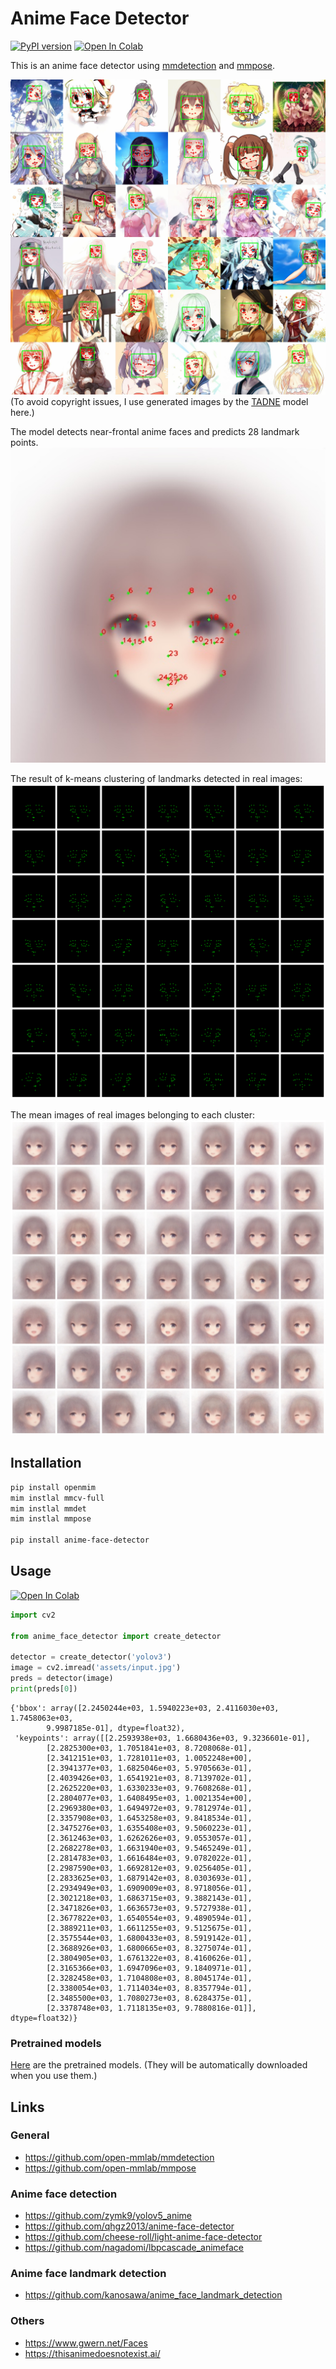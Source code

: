 # Anime Face Detector
[![PyPI version](https://badge.fury.io/py/anime-face-detector.svg)](https://pypi.org/project/anime-face-detector/)
[![Open In Colab](https://colab.research.google.com/assets/colab-badge.svg)](https://colab.research.google.com/github/hysts/anime-face-detector/blob/main/demo.ipynb)

This is an anime face detector using
[mmdetection](https://github.com/open-mmlab/mmdetection)
and [mmpose](https://github.com/open-mmlab/mmpose).

![](assets/output.jpg)
(To avoid copyright issues, I use generated images by the
[TADNE](https://thisanimedoesnotexist.ai/) model here.)

The model detects near-frontal anime faces and predicts 28 landmark points.
![](assets/landmarks.jpg)

The result of k-means clustering of landmarks detected in real images:
![](assets/cluster_pts.png)

The mean images of real images belonging to each cluster:
![](assets/cluster_mean.jpg)

## Installation

```bash
pip install openmim
mim instlal mmcv-full
mim instlal mmdet
mim instlal mmpose

pip install anime-face-detector
```

## Usage
[![Open In Colab](https://colab.research.google.com/assets/colab-badge.svg)](https://colab.research.google.com/github/hysts/anime-face-detector/blob/main/demo.ipynb)

```python
import cv2

from anime_face_detector import create_detector

detector = create_detector('yolov3')
image = cv2.imread('assets/input.jpg')
preds = detector(image)
print(preds[0])
```

```
{'bbox': array([2.2450244e+03, 1.5940223e+03, 2.4116030e+03, 1.7458063e+03,
        9.9987185e-01], dtype=float32),
 'keypoints': array([[2.2593938e+03, 1.6680436e+03, 9.3236601e-01],
        [2.2825300e+03, 1.7051841e+03, 8.7208068e-01],
        [2.3412151e+03, 1.7281011e+03, 1.0052248e+00],
        [2.3941377e+03, 1.6825046e+03, 5.9705663e-01],
        [2.4039426e+03, 1.6541921e+03, 8.7139702e-01],
        [2.2625220e+03, 1.6330233e+03, 9.7608268e-01],
        [2.2804077e+03, 1.6408495e+03, 1.0021354e+00],
        [2.2969380e+03, 1.6494972e+03, 9.7812974e-01],
        [2.3357908e+03, 1.6453258e+03, 9.8418534e-01],
        [2.3475276e+03, 1.6355408e+03, 9.5060223e-01],
        [2.3612463e+03, 1.6262626e+03, 9.0553057e-01],
        [2.2682278e+03, 1.6631940e+03, 9.5465249e-01],
        [2.2814783e+03, 1.6616484e+03, 9.0782022e-01],
        [2.2987590e+03, 1.6692812e+03, 9.0256405e-01],
        [2.2833625e+03, 1.6879142e+03, 8.0303693e-01],
        [2.2934949e+03, 1.6909009e+03, 8.9718056e-01],
        [2.3021218e+03, 1.6863715e+03, 9.3882143e-01],
        [2.3471826e+03, 1.6636573e+03, 9.5727938e-01],
        [2.3677822e+03, 1.6540554e+03, 9.4890594e-01],
        [2.3889211e+03, 1.6611255e+03, 9.5125675e-01],
        [2.3575544e+03, 1.6800433e+03, 8.5919142e-01],
        [2.3688926e+03, 1.6800665e+03, 8.3275074e-01],
        [2.3804905e+03, 1.6761322e+03, 8.4160626e-01],
        [2.3165366e+03, 1.6947096e+03, 9.1840971e-01],
        [2.3282458e+03, 1.7104808e+03, 8.8045174e-01],
        [2.3380054e+03, 1.7114034e+03, 8.8357794e-01],
        [2.3485500e+03, 1.7080273e+03, 8.6284375e-01],
        [2.3378748e+03, 1.7118135e+03, 9.7880816e-01]], dtype=float32)}
```

### Pretrained models

[Here](https://github.com/hysts/anime-face-detector/releases/tag/v0.0.1) are the pretrained models.
(They will be automatically downloaded when you use them.)

## Links
### General
- https://github.com/open-mmlab/mmdetection
- https://github.com/open-mmlab/mmpose

### Anime face detection
- https://github.com/zymk9/yolov5_anime
- https://github.com/qhgz2013/anime-face-detector
- https://github.com/cheese-roll/light-anime-face-detector
- https://github.com/nagadomi/lbpcascade_animeface

### Anime face landmark detection
- https://github.com/kanosawa/anime_face_landmark_detection

### Others
- https://www.gwern.net/Faces
- https://thisanimedoesnotexist.ai/
